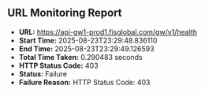## URL Monitoring Report

- **URL:** https://api-gw1-prod1.fisglobal.com/gw/v1/health
- **Start Time:** 2025-08-23T23:29:48.836110
- **End Time:** 2025-08-23T23:29:49.126593
- **Total Time Taken:** 0.290483 seconds
- **HTTP Status Code:** 403
- **Status:** Failure
- **Failure Reason:** HTTP Status Code: 403
